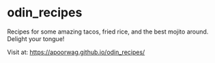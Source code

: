 # odin_recipes

Recipes for some amazing tacos, fried rice, and the best mojito around. Delight your tongue!

Visit at: https://apoorwag.github.io/odin_recipes/
